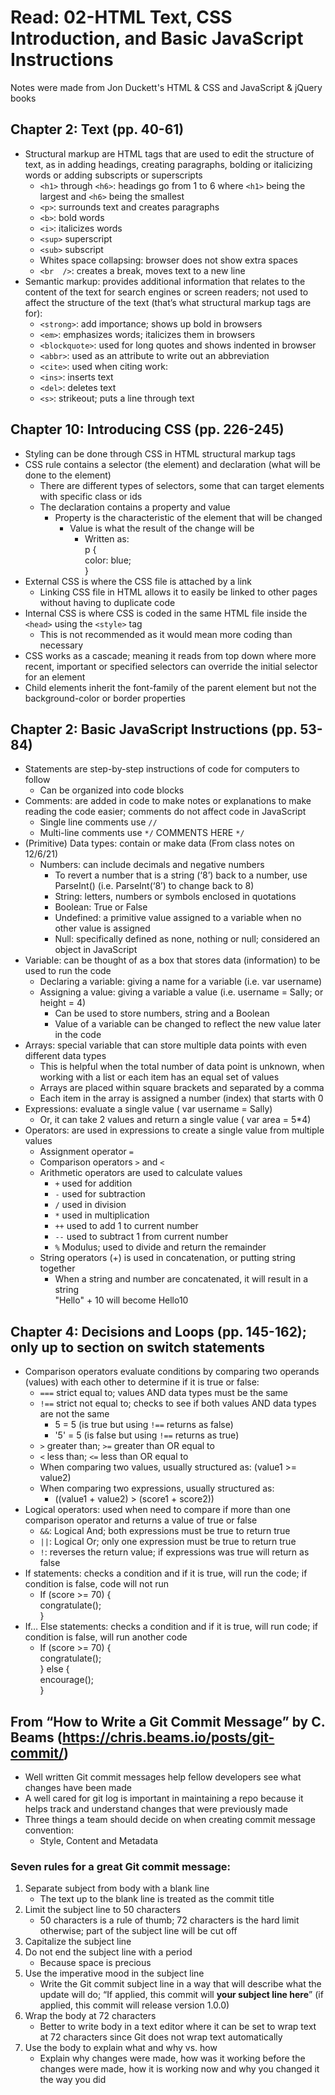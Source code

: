 # Read: 02-HTML Text, CSS Introduction, and Basic JavaScript Instructions

Notes were made from Jon Duckett's HTML & CSS and JavaScript & jQuery books

## Chapter 2: Text (pp. 40-61)

+ Structural markup are HTML tags that are used to edit the structure of  text, as in adding headings, creating paragraphs, bolding or italicizing words or adding subscripts or superscripts
  + `<h1>` through `<h6>`: headings go from 1 to 6 where `<h1>` being the largest and `<h6>` being the smallest
  + `<p>`: surrounds text and creates paragraphs
  + `<b>`: bold words
  + `<i>`: italicizes words
  + `<sup>` superscript
  + `<sub>` subscript
  + Whites space collapsing: browser does not show extra spaces
  + `<br  />`: creates a break, moves text to a new line
+ Semantic markup: provides additional information that relates to the content of the text for search engines or screen readers; not used to affect the structure of the text (that’s what structural markup tags are for):
  + `<strong>`: add importance; shows up bold in browsers
  + `<em>`: emphasizes words; italicizes them in browsers
  + `<blockquote>`: used for long quotes and shows indented in browser
  + `<abbr>`: used as an attribute to write out an abbreviation
  + `<cite>`: used when citing work:
  + `<ins>`: inserts text
  + `<del>`: deletes text
  + `<s>`: strikeout; puts a line through text

## Chapter 10: Introducing CSS (pp. 226-245)

+ Styling can be done through CSS in HTML structural markup tags
+ CSS rule contains a selector (the element) and declaration (what will be done to the element)
  + There are different types of selectors, some that can target elements with specific class or ids
  + The declaration contains a property and value
    + Property is the characteristic of the element that will be changed
      + Value is what the result of the change will be
        + Written as: <br />
          p {<br />
           color: blue;<br />
          }
+ External CSS is where the CSS file is attached by a link
  + Linking CSS file in HTML allows it to easily be linked to other pages without having to duplicate code
+ Internal CSS is where CSS is coded in the same HTML file inside the `<head>` using the `<style>` tag
  + This is not recommended as it would mean more coding than necessary
+ CSS works as a cascade; meaning it reads from top down where more recent, important or specified selectors can override the initial selector for an element
+ Child elements inherit the font-family of the parent element but not the background-color or border properties

## Chapter 2: Basic JavaScript Instructions (pp. 53-84)

+ Statements are step-by-step instructions of code for computers to follow
  + Can be organized into code blocks
+ Comments: are added in code to make notes or explanations to make reading the code easier; comments do not affect code in JavaScript
  + Single line comments use `//`
  + Multi-line comments use `*/` COMMENTS HERE `*/`
+ (Primitive) Data types: contain or make data (From class notes on 12/6/21)
  + Numbers: can include decimals and negative numbers
    + To revert a number that is a string (‘8’) back to a number, use ParseInt() (i.e. ParseInt(‘8’) to change back to 8)
    + String: letters, numbers or symbols enclosed in quotations
    + Boolean: True or False
    + Undefined: a primitive value assigned to a variable when no other value is assigned
    + Null: specifically defined as none, nothing or null; considered an object in JavaScript
+ Variable: can be thought of as a box that stores data (information) to be used to run the code
  + Declaring a variable: giving a name for a variable (i.e. var username)
  + Assigning a value: giving a variable a value (i.e. username = Sally; or height = 4)
    + Can be used to store numbers, string and a Boolean
    + Value of a variable can be changed to reflect the new value later in the code
+ Arrays: special variable that can store multiple data points with even different data types
  + This is helpful when the total number of data point is unknown, when working with a list or each item has an equal set of values
  + Arrays are placed within square brackets and separated by a comma
  + Each item in the array is assigned a number (index) that starts with 0
+ Expressions: evaluate a single value ( var username = Sally)
  + Or, it can take 2 values and return a single value ( var area = 5*4)
+ Operators: are used in expressions to create a single value from multiple values
  + Assignment operator `=`
  + Comparison operators `>` and `<`
  + Arithmetic operators are used to calculate values
    + `+` used for addition
    + `-` used for subtraction
    + `/` used in division
    + `*` used in multiplication
    + `++` used to add 1 to current number
    + `--` used to subtract 1 from current number
    + `%` Modulus; used to divide and return the remainder
  + String operators (+) is used in concatenation, or putting string together
    + When a string and number are concatenated, it will result in a string <br />"Hello"  + 10 will become Hello10

## Chapter 4: Decisions and Loops (pp. 145-162); only up to section on switch statements

+ Comparison operators evaluate conditions by comparing two operands (values) with each other to determine if it is true or false:
  + `===` strict equal to; values AND data types must be the same
  + `!==` strict not equal to; checks to see if both values AND data types are not the same
    + 5 = 5 (is true but using `!==` returns as false)
    + '5' = 5 (is false but using `!==` returns as true)
  + `>` greater than; `>=` greater than OR equal to
  + `<` less than; `<=` less than OR equal to
  + When comparing two values, usually structured as: (value1 >= value2)
  + When comparing two expressions, usually structured as:
    + ((value1 + value2) > (score1 + score2))
+ Logical operators: used when need to compare if more than one comparison operator and returns a value of true or false
  + `&&`: Logical And; both expressions must be true to return true
  + `||`: Logical Or; only one expression must be true to return true
  + `!`: reverses the return value; if expressions was true will return as false
+ If statements: checks a condition and if it is true, will run the code; if condition is false, code will not run
  + If (score >= 70) { <br />
      congratulate(); <br />
      }
+ If… Else statements: checks a condition and if it is true, will run code; if condition is false, will run another code
  + If (score >= 70) { <br />
      congratulate(); <br />
      } else { <br />
      encourage(); <br />
      }

## From “How to Write a Git Commit Message” by C. Beams (https://chris.beams.io/posts/git-commit/)

+ Well written Git commit messages help fellow developers see what changes have been made
+ A well cared for git log is important in maintaining a repo because it helps track and understand changes that were previously made
+ Three things a team should decide on when creating commit message convention:
  + Style, Content and Metadata

### Seven rules for a great Git commit message:

  1. Separate subject from body with a blank line
      + The text up to the blank line is treated as the commit title
  2. Limit the subject line to 50 characters
      + 50 characters is a rule of thumb; 72 characters is the hard limit otherwise; part of the subject line will be cut off
  3. Capitalize the subject line
  4. Do not end the subject line with a period
      + Because space is precious
  5. Use the imperative mood in the subject line
      + Write the Git commit subject line in a way that will describe what the update will do; “If applied, this commit will **your subject line here**” (if applied, this commit will release version 1.0.0)
  6. Wrap the body at 72 characters
        + Better to write body in a text editor where it can be set to wrap text at 72 characters since Git does not wrap text automatically
  7. Use the body to explain what and why vs. how
        + Explain why changes were made, how was it working before the changes were made, how it is working now and why you changed it the way you did
